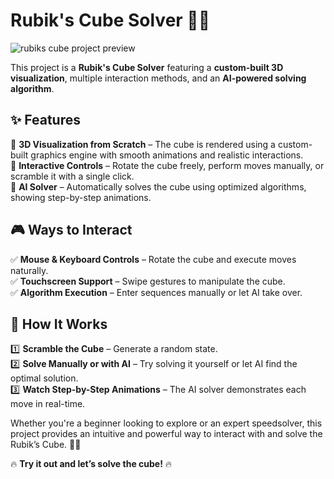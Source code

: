 # Rubik's Cube Solver 🎲🔄  
![rubiks cube project preview](https://github.com/user-attachments/assets/a4b9ec1e-f684-4547-bf3c-1956d3ecb37f)

This project is a **Rubik's Cube Solver** featuring a **custom-built 3D visualization**, multiple interaction methods, and an **AI-powered solving algorithm**.  

## ✨ Features  

🔹 **3D Visualization from Scratch** – The cube is rendered using a custom-built graphics engine with smooth animations and realistic interactions.  
🔹 **Interactive Controls** – Rotate the cube freely, perform moves manually, or scramble it with a single click.  
🔹 **AI Solver** – Automatically solves the cube using optimized algorithms, showing step-by-step animations.  

## 🎮 Ways to Interact  

✅ **Mouse & Keyboard Controls** – Rotate the cube and execute moves naturally.  
✅ **Touchscreen Support** – Swipe gestures to manipulate the cube.  
✅ **Algorithm Execution** – Enter sequences manually or let AI take over.  

## 🚀 How It Works  

1️⃣ **Scramble the Cube** – Generate a random state.  
2️⃣ **Solve Manually or with AI** – Try solving it yourself or let AI find the optimal solution.  
3️⃣ **Watch Step-by-Step Animations** – The AI solver demonstrates each move in real-time.  

Whether you're a beginner looking to explore or an expert speedsolver, this project provides an intuitive and powerful way to interact with and solve the Rubik’s Cube. 🧩🎯  

🔥 **Try it out and let’s solve the cube!** 🔥